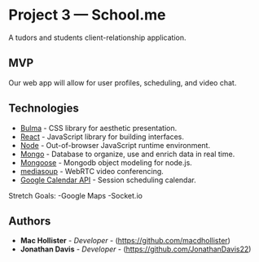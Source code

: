 # Project 3 — School.me

A tudors and students client-relationship application.

## MVP

Our web app will allow for user profiles, scheduling, and video chat.

##

## Technologies

* [Bulma](https://bulma.io/) - CSS library for aesthetic presentation.
* [React](https://reactjs.org/) - JavaScript library for building interfaces.
* [Node](https://nodejs.org/en/) - Out-of-browser JavaScript runtime environment.
* [Mongo](https://www.mongodb.com/) - Database to organize, use and enrich data in real time.
* [Mongoose](https://mongoosejs.com/) - Mongodb object modeling for node.js.
* [mediasoup](https://mediasoup.org/) - WebRTC video conferencing.
* [Google Calendar API](https://developers.google.com/calendar/) - Session scheduling calendar.

Stretch Goals:
-Google Maps
-Socket.io

## Authors

* **Mac Hollister** - *Developer* - (https://github.com/macdhollister)
* **Jonathan Davis** - *Developer* - (https://github.com/JonathanDavis22)
